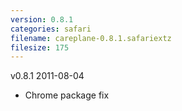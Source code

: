 ```yaml
---
version: 0.8.1
categories: safari
filename: careplane-0.8.1.safariextz
filesize: 175
---
```

v0.8.1 2011-08-04
  * Chrome package fix

